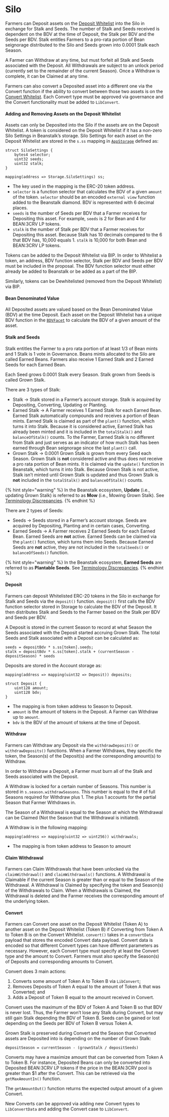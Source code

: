 # Silo

Farmers can Deposit assets on the [Deposit Whitelist](https://docs.bean.money/farm/silo#deposit-whitelist) into the Silo in exchange for Stalk and Seeds. The number of Stalk and Seeds received is dependent on the BDV at the time of Deposit, the Stalk per BDV and the Seeds per BDV. Stalk entitles Farmers to a pro-rata portion of Bean seignorage distributed to the Silo and Seeds grown into 0.0001 Stalk each Season.

A Farmer can Withdraw at any time, but must forfeit all Stalk and Seeds associated with the Deposit. All Withdrawals are subject to an unlock period (currently set to the remainder of the current Season). Once a Withdraw is complete, it can be Claimed at any time.

Farmers can also convert a Deposited asset into a different one via the Convert function if the ability to convert between those two assets is on the [Convert Whitelist](https://docs.bean.money/peg-maintenance/convert#convert-whitelist). Each Convert type must be approved via governance and the Convert functionality must be added to `LibConvert`.

#### Adding and Removing Assets on the Deposit Whitelist

Assets can only be Deposited into the Silo if the assets are on the Deposit Whitelist. A token is considered on the Deposit Whitelist if it has a non-zero Silo Settings in Beanstalk’s storage. Silo Settings for each asset on the Deposit Whitelist are stored in the `s.ss` mapping in [`AppStorage`](../../overview/app-storage.md) defined as:

```solidity
struct SiloSettings {
    bytes4 selector;
    uint32 seeds;
    uint32 stalk;
}

mapping(address => Storage.SiloSettings) ss;
```

* The key used in the mapping is the ERC-20 token address.
* `selector` is a function selector that calculates the BDV of a given `amount` of the token. `selector` should be an encoded `external view` function added to the Beanstalk diamond. BDV is represented with 6 decimal places.
* `seeds` is the number of Seeds per BDV that a Farmer receives for Depositing this asset. For example, `seeds` is 2 for Bean and 4 for BEAN:3CRV LP tokens.
* `stalk` is the number of Stalk per BDV that a Farmer receives for Depositing this asset. Because Stalk has 10 decimals compared to the 6 that BDV has, 10,000 equals 1. `stalk` is 10,000 for both Bean and BEAN:3CRV LP tokens.

Tokens can be added to the Deposit Whitelist via BIP. In order to Whitelist a token, an address, BDV function selector, Stalk per BDV and Seeds per BDV must be included in the proposal. The BDV function selector must either already be added to Beanstalk or be added as a part of the BIP.

Similarly, tokens can be Dewhitelisted (removed from the Deposit Whitelist) via BIP.

#### Bean Denominated Value

All Deposited assets are valued based on the Bean Denominated Value (BDV) at the time Deposit. Each asset on the Deposit Whitelist has a unique BDV function in the [`BDVFacet`](bdv-facet.md) to calculate the BDV of a given amount of the asset.

#### Stalk and Seeds

Stalk entitles the Farmer to a pro rata portion of at least 1/3 of Bean mints and 1 Stalk is 1 vote in Governance. Beans mints allocated to the Silo are called Earned Beans. Farmers also receive 1 Earned Stalk and 2 Earned Seeds for each Earned Bean.

Each Seed grows 0.0001 Stalk every Season. Stalk grown from Seeds is called Grown Stalk.

There are 3 types of Stalk:

* Stalk -> Stalk stored in a Farmer’s account storage. Stalk is acquired by Depositing, Converting, Updating or Planting.
* Earned Stalk -> A Farmer receives 1 Earned Stalk for each Earned Bean. Earned Stalk automatically compounds and receives a portion of Bean mints. Earned Stalk is claimed as part of the `plant()` function, which turns it into Stalk. Because it is considered active, Earned Stalk has already been minted and it is included in the `totalStalk()` and `balanceOfStalk()` counts. To the Farmer, Earned Stalk is no different from Stalk and just serves as an indicator of how much Stalk has been earned through Bean seignorage since the last `plant()` call.
* Grown Stalk -> 0.0001 Grown Stalk is grown from every Seed each Season. Grown Stalk is **not** considered active and thus does not receive a pro rata portion of Bean mints. It is claimed via the `update()` function in Beanstalk, which turns it into Stalk. Because Grown Stalk is not active, Stalk isn’t minted until Grown Stalk is updated and thus Grown Stalk is **not** included in the `totalStalk()` and `balanceOfStalk()` counts.

{% hint style="warning" %}
In the Beanstalk ecosystem, **Update** (i.e., updating Grown Stalk) is referred to as **Mow** (i.e., Mowing Grown Stalk). See [Terminology Discrepancies](../../misc/terminology-discrepancies.md).
{% endhint %}

There are 2 types of Seeds:

* Seeds → Seeds stored in a Farmer’s account storage. Seeds are acquired by Depositing, Planting and in certain cases, Converting.&#x20;
* Earned Seeds → A Farmer receives 2 Earned Seeds for each Earned Bean. Earned Seeds are **not** active. Earned Seeds can be claimed via the `plant()` function, which turns them into Seeds. Because Earned Seeds are **not** active, they are not included in the `totalSeeds()` or `balanceOfSeeds()` function.

{% hint style="warning" %}
In the Beanstalk ecosystem, **Earned Seeds** are referred to as **Plantable Seeds**. See [Terminology Discrepancies](../../misc/terminology-discrepancies.md).
{% endhint %}

#### Deposit

Farmers can deposit Whitelisted ERC-20 tokens in the Silo in exchange for Stalk and Seeds via the `deposit()` function. `deposit()` first calls the BDV function selector stored in Storage to calculate the BDV of the Deposit. It then distributes Stalk and Seeds to the Farmer based on the Stalk per BDV and Seeds per BDV.

A Deposit is stored in the current Season to record at what Season the Seeds associated with the Deposit started accruing Grown Stalk. The total Seeds and Stalk associated with a Deposit can be calculated as:

```solidity
seeds = depositBdv * s.ss[token].seeds;
stalk = depositBdv * s.ss[token].stalk + (currentSeason - depositSeason) * seeds
```

Deposits are stored in the Account storage as:

```solidity
mapping(address => mapping(uint32 => Deposit)) deposits;

struct Deposit {
    uint128 amount;
    uint128 bdv;
}
```

* The mapping is from token address to Season to Deposit.
* `amount` is the amount of tokens in the Deposit. A Farmer can Withdraw up to `amount`.
* `bdv` is the BDV of the amount of tokens at the time of Deposit.

#### Withdraw

Farmers can Withdraw any Deposit via the `withdrawDeposit()` or `withdrawDeposits()` functions. When a Farmer Withdraws, they specific the token, the Season(s) of the Deposit(s) and the corresponding amount(s) to Withdraw.

In order to Withdraw a Deposit, a Farmer must burn all of the Stalk and Seeds associated with the Deposit.

A Withdraw is locked for a certain number of Seasons. This number is stored in `s.season.withdrawSeasons`. This number is equal to the # of full Seasons required for Withdraw plus 1. The plus 1 accounts for the partial Season that Farmer Withdraws in.

The Season of a Withdrawal is equal to the Season at which the Withdrawal can be Claimed (Not the Season that the Withdrawal is initiated).

A Withdraw is in the following mapping:

```solidity
mapping(address => mapping(uint32 => uint256)) withdrawals;
```

* The mapping is from token address to Season to amount

#### Claim Withdrawal

Farmers can Claim Withdrawals that have been unlocked via the `claimWithdrawal()` and `claimWithdrawals()` functions. A Withdrawal is Claimable if the current Season is greater than or equal to the Season of the Withdrawal. A Withdrawal is Claimed by specifying the token and Season(s) of the Withdrawals to Claim. When a Withdrawals is Claimed, the Withdrawal is deleted and the Farmer receives the corresponding amount of the underlying token.

#### Convert

Farmers can Convert one asset on the Deposit Whitelist (Token A) to another asset on the Deposit Whitelist (Token B) if Converting from Token A to Token B is on the Convert Whitelist. `convert()` takes in a `convertData` payload that stores the encoded Convert data payload. Convert data is encoded so that different Convert types can have different parameters as necessary. However, each Convert type must specify at least the Convert type and the amount to Convert. Farmers must also specify the Season(s) of Deposits and corresponding amounts to Convert.

Convert does 3 main actions:

1. Converts some amount of Token A to Token B via `LibConvert`;
2. Removes Deposits of Token A equal to the amount of Token A that was Converted; and
3. Adds a Deposit of Token B equal to the amount received in Convert.

Convert uses the maximum of the BDV of Token A and Token B so that BDV is never lost. Thus, the Farmer won’t lose any Stalk during Convert, but may still gain Stalk depending the BDV of Token B. Seeds can be gained or lost depending on the Seeds per BDV of Token B versus Token A.

Grown Stalk is preserved during Convert and the Season that Converted assets are Deposited into is depending on the number of Grown Stalk:

```solidity
depositSeason = currentSeason - (grownStalk / depositSeeds)
```

Converts may have a maximize amount that can be converted from Token A to Token B. For instance, Deposited Beans can only be converted into Deposited BEAN:3CRV LP tokens if the price in the BEAN:3CRV pool is greater than $1 after the Convert. This can be retrieved via the `getMaxAmountIn()` function.

The `getAmountOut()` function returns the expected output amount of a given Convert.

New Converts can be approved via adding new Convert types to `LibConvertData` and adding the Convert case to `LibConvert`.
